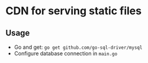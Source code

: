 # CDN for serving static files

## Usage
 * Go and get: `go get github.com/go-sql-driver/mysql`
 * Configure database connection in `main.go`